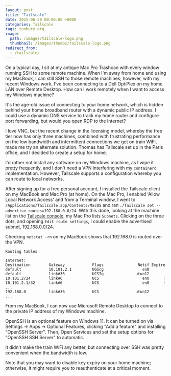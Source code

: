 ```yaml
---
layout: post
title: "Tailscale"
date: 2025-06-20 00:00:00 +0000
categories: Tailscale
tags: tunbury.org
image:
  path: /images/tailscale-logo.png
  thumbnail: /images/thumbs/tailscale-logo.png
redirect_from:
  - /tailscale/
---
```


On a typical day, I sit at my antique Mac Pro Trashcan with every window running SSH to some remote machine. When I'm away from home and using my MacBook, I can still SSH to those remote machines; however, with my recent Windows work, I've been connecting to a Dell OptiPlex on my home LAN over Remote Desktop. How can I work remotely when I want to access my Windows machine?

It's the age-old issue of connecting to your home network, which is hidden behind your home broadband router with a dynamic public IP address. I could use a dynamic DNS service to track my home router and configure port forwarding, but would you open RDP to the Internet?

I love VNC, but the recent change in the licensing model, whereby the free tier now has only three machines, combined with frustrating performance on the low bandwidth and intermittent connections we get on train WiFi, made me try an alternate solution. Thomas has Tailscale set up in the Paris office, and I decided to create a setup for home.

I'd rather not install any software on my Windows machine, as I wipe it pretty frequently, and I don't need a VPN interfering with my `containerd` implementation. However, Tailscale supports a configuration whereby you can route to local networks.

After signing up for a free personal account, I installed the Tailscale client on my MacBook and Mac Pro (at home). On the Mac Pro, I enabled 'Allow Local Network Access' and from a Terminal window, I went to `/Applications/Tailscale.app/Contents/MacOS` and ran `./Tailscale set --advertise-routes=192.168.0.0/24`. With this done, looking at the machine list on the [Tailscale console](https://login.tailscale.com/admin/machines), my Mac Pro lists `Subnets`. Clicking on the three dots, and opening `Edit route settings`, I could enable the advertised subnet, 192.168.0.0/24.

Checking `netstat -rn` on my MacBook shows that 192.168.0 is routed over the VPN.

```
Routing tables

Internet:
Destination        Gateway            Flags               Netif Expire
default            10.101.2.1         UGScg                 en0
default            link#36            UCSIg              utun12
10.101.2/24        link#6             UCS                   en0      !
10.101.2.1/32      link#6             UCS                   en0      !
...
192.168.0          link#36            UCS                utun12
...
```

From my MacBook, I can now use Microsoft Remote Desktop to connect to the private IP address of my Windows machine.

OpenSSH is an optional feature on Windows 11. It can be turned on via Settings -> Apps -> Optional Features, clicking "Add a feature" and installing "OpenSSH Server". Then, Open Services and set the setup options for "OpenSSH SSH Server" to automatic.

It didn't make the train WiFi any better, but connecting over SSH was pretty convenient when the bandwidth is low.

Note that you may want to disable key expiry on your home machine; otherwise, it might require you to reauthenticate at a critical moment.
